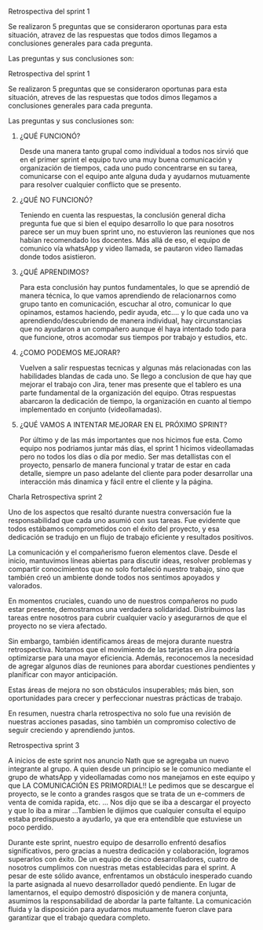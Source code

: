 Retrospectiva del sprint 1

Se realizaron 5 preguntas que se consideraron oportunas para esta situación, atravez de las respuestas que todos dimos llegamos a conclusiones generales para cada pregunta. 

Las preguntas y sus conclusiones son:

Retrospectiva del sprint 1

Se realizaron 5 preguntas que se consideraron oportunas para esta situación, atreves de las respuestas que todos dimos llegamos a conclusiones generales para cada pregunta. 

Las preguntas y sus conclusiones son:

1) ¿QUÉ FUNCIONÓ?

    Desde una manera tanto grupal como individual a todos nos sirvió que en el primer sprint el equipo tuvo una muy buena comunicación y organización de tiempos, cada uno pudo concentrarse en su tarea, comunicarse con el equipo ante alguna duda y ayudarnos mutuamente para resolver cualquier conflicto que se presento.


2) ¿QUÉ NO FUNCIONÓ?

    Teniendo en cuenta las respuestas, la conclusión general dicha pregunta fue que si bien el equipo desarrollo lo que para nosotros parece ser un muy buen sprint uno, no estuvieron las reuniones que nos habían recomendado los docentes.
    Más allá de eso, el equipo de comunico vía whatsApp y video llamada, se pautaron video llamadas donde todos asistieron.

3) ¿QUÉ APRENDIMOS?

    Para esta conclusión hay puntos fundamentales, lo que se aprendió de manera técnica, lo que vamos aprendiendo de relacionarnos como grupo tanto en comunicación, escuchar al otro, comunicar lo que opinamos, estamos haciendo, pedir ayuda, etc.... y lo que cada uno va aprendiendo/descubriendo de manera individual, hay circunstancias que no ayudaron a un compañero aunque él haya intentado todo para que funcione, otros acomodar sus tiempos por trabajo y estudios, etc.

4) ¿COMO PODEMOS MEJORAR?

    Vuelven a salir respuestas tecnicas y algunas más relacionadas con las habilidades blandas de cada uno. Se llego a conclusion de que hay que mejorar el trabajo con Jira, tener mas presente que el tablero es una parte fundamental de la organización del equipo. Otras respuestas abarcaron la dedicación de tiempo, la organización en cuanto al tiempo implementado en conjunto (videollamadas).

5) ¿QUÉ VAMOS A INTENTAR MEJORAR EN EL PRÓXIMO SPRINT?

    Por último y de las más importantes que nos hicimos fue esta. Como equipo nos podriamos juntar más días, el sprint 1 hicimos videollamadas pero no todos los días o día por medio. Ser mas detallistas con el proyecto, pensarlo de manera funcional y tratar de estar en cada detalle, siempre un paso adelante del cliente para poder desarrollar una interacción más dinamica y fácil entre el cliente y la página.

Charla Retrospectiva sprint 2

Uno de los aspectos que resaltó durante nuestra conversación fue la responsabilidad que cada uno asumió con sus tareas. Fue evidente que todos estábamos comprometidos con el éxito del proyecto, y esa dedicación se tradujo en un flujo de trabajo eficiente y resultados positivos.

La comunicación y el compañerismo fueron elementos clave. Desde el inicio, mantuvimos líneas abiertas para discutir ideas, resolver problemas y compartir conocimientos que no solo fortaleció nuestro trabajo, sino que también creó un ambiente donde todos nos sentimos apoyados y valorados.

En momentos cruciales, cuando uno de nuestros compañeros no pudo estar presente, demostramos una verdadera solidaridad. Distribuimos las tareas entre nosotros para cubrir cualquier vacío y asegurarnos de que el proyecto no se viera afectado. 

Sin embargo, también identificamos áreas de mejora durante nuestra retrospectiva. Notamos que el movimiento de las tarjetas en Jira podría optimizarse para una mayor eficiencia. Además, reconocemos la necesidad de agregar algunos días de reuniones para abordar cuestiones pendientes y planificar con mayor anticipación.

Estas áreas de mejora no son obstáculos insuperables; más bien, son oportunidades para crecer y perfeccionar nuestras prácticas de trabajo. 

En resumen, nuestra charla retrospectiva no solo fue una revisión de nuestras acciones pasadas, sino también un compromiso colectivo de seguir creciendo y aprendiendo juntos.

 
Retrospectiva sprint 3

A inicios de este sprint nos anuncio Nath que se agregaba un nuevo integrante al grupo. A quien desde un principio se le comunico mediante el grupo de whatsApp y videollamadas como nos manejamos en este equipo y que LA COMUNICACIÓN ES PRIMORDIAL!! Le pedimos que se descargue el proyecto, se le conto a grandes rasgos que se trata de un e-commers de venta de comida rapida, etc. ... Nos dijo que se iba a descargar el proyecto y que lo iba a mirar ...Tambien le dijimos que cualquier consulta el equipo estaba predispuesto a ayudarlo, ya que era entendible que estuviese un poco perdido.

Durante este sprint, nuestro equipo de desarrollo enfrentó desafíos significativos, pero gracias a nuestra dedicación y colaboración, logramos superarlos con éxito.
De un equipo de cinco desarrolladores, cuatro de nosotros cumplimos con nuestras metas establecidas para el sprint. A pesar de este sólido avance, enfrentamos un obstáculo inesperado cuando la parte asignada al nuevo desarrollador quedó pendiente.
En lugar de lamentarnos, el equipo demostró disposición y de manera conjunta, asumimos la responsabilidad de abordar la parte faltante. La comunicación fluida y la disposición para ayudarnos mutuamente fueron clave para garantizar que el trabajo quedara completo.